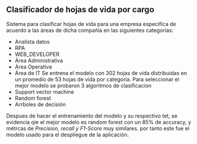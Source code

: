 ## **Clasificador de hojas de vida por cargo**

Sistema para clasificar hojas de vida para una empresa especifica de acuerdo a las áreas de dicha compañía en las siguientes categorías:
- Analista datos      
- RPA
- WEB_DEVELOPER
- Área Administrativa     
- Área Operativa       
- Área de IT
Se entrena el modelo con 302 hojas de vida distribuidas en un promedio de 53 hojas de vida por categoría.
Para seleccionar el mejor  modelo se probaron 3 algoritmos de clasificacion 
- Support vector machine
- Random forest 
- Arrboles de decisión 

Despues de hacer el entrenamiento del modelo y su respectivo tet, se evidencia qie el mejor modelo es random forest con un 85% de accuracy, y métrcas de *Precision, recall y F1-Score* muy similares. por tanto este fue el modelo usado para el despliegue de la aplicación.
